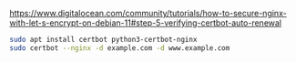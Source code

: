 https://www.digitalocean.com/community/tutorials/how-to-secure-nginx-with-let-s-encrypt-on-debian-11#step-5-verifying-certbot-auto-renewal

```bash
sudo apt install certbot python3-certbot-nginx
sudo certbot --nginx -d example.com -d www.example.com
```